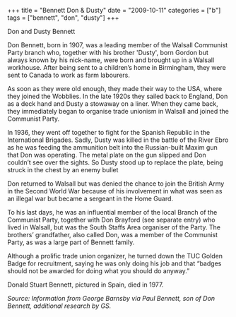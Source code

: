 +++
title = "Bennett Don & Dusty"
date = "2009-10-11"
categories = ["b"]
tags = ["bennett", "don", "dusty"]
+++

Don and Dusty Bennett

Don Bennett, born in 1907, was a leading member of the Walsall Communist Party branch who, together with his brother 'Dusty', born Gordon but always known by his nick-name, were born and brought up in a Walsall workhouse. After being sent to a children’s home in Birmingham, they were sent to Canada to work as farm labourers.

As soon as they were old enough, they made their way to the USA, where they joined the Wobblies. In the late 1920s they sailed back to England, Don as a deck hand and Dusty a stowaway on a liner. When they came back, they immediately began to organise trade unionism in Walsall and joined the Communist Party.

In 1936, they went off together to fight for the Spanish Republic in the International Brigades. Sadly, Dusty was killed in the battle of the River Ebro as he was feeding the ammunition belt into the Russian-built Maxim gun that Don was operating. The metal plate on the gun slipped and Don couldn’t see over the sights. So Dusty stood up to replace the plate, being struck in the chest by an enemy bullet 

Don returned to Walsall but was denied the chance to join the British Army in the Second World War because of his involvement in what was seen as an illegal war but became a sergeant in the Home Guard.

To his last days, he was an influential member of the local Branch of the Communist Party, together with Don Brayford (see separate entry) who lived in Walsall, but was the South Staffs Area organiser of the Party. The brothers’ grandfather, also called Don, was a member of the Communist Party, as was a large part of Bennett family.  

Although a prolific trade union organizer, he turned down the TUC Golden Badge for recruitment, saying he was only doing his job and that “badges should not be awarded for doing what you should do anyway.”

Donald Stuart Bennett, pictured in Spain, died in 1977.

_Source: Information from George Barnsby via Paul Bennett, son of Don Bennett, additional research by GS._
